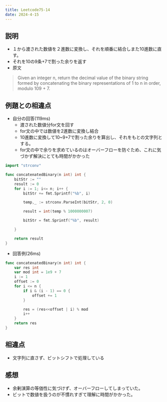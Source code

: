 ```yaml
---
title: Leetcode75-14
date: 2024-4-15
---
```

## 説明

+ １から渡された数値を２進数に変換し、それを順番に結合しまた10進数に直す。
+ それを10の9条+7で割った余りを返す
+ 原文

>Given an integer n, return the decimal value of the binary string formed by concatenating the binary representations of 1 to n in order, modulo 109 + 7.

## 例題との相違点

+ 自分の回答(119ms)
  + 渡された数値分for文を回す
  + for文の中では数値を2進数に変換し結合
  + 10進数に変換して10~9+7で割った余りを算出し、それをもとの文字列とする。
  + for文の中で余りを求めているのはオーバーフローを防ぐため、これに気づかず解決にとても時間がかかった

```go
import "strconv"

func concatenatedBinary(n int) int {
    bitStr := ""
    result := 0
    for i := 1; i<= n; i++ {
        bitStr += fmt.Sprintf("%b", i)

        temp,_ := strconv.ParseInt(bitStr, 2, 0)

        result = int(temp % 1000000007)

        bitStr = fmt.Sprintf("%b", result)

    }

    return result
}
```

+ 回答例(26ms)

```go
func concatenatedBinary(n int) int {
	var res int
    var mod int = 1e9 + 7
	i := 1
	offset := 0
	for i <= n {
        if i & (i - 1) == 0 {
            offset += 1
        }

		res = (res<<offset | i) % mod
		i++
	}
	return res
}
```

## 相違点

+ 文字列に直さず、ビットシフトで処理している

## 感想

+ 余剰演算の等価性に気づけず、オーバーフローしてしまっていた。
+ ビットで数値を扱うのが不慣れすぎて理解に時間がかかった。
